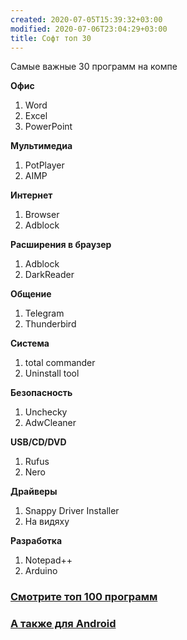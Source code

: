 ```yaml
---
created: 2020-07-05T15:39:32+03:00
modified: 2020-07-06T23:04:29+03:00
title: Софт топ 30
---
```


Самые важные 30 программ на компе


**Офис**
1. Word
1. Excel
1. PowerPoint

**Мультимедиа**
1. PotPlayer
1. AIMP

**Интернет**
1. Browser
1. Adblock

**Расширения в браузер**
1. Adblock
1. DarkReader

**Общение**
1. Telegram
1. Thunderbird

**Система**
1. total  commander
1. Uninstall tool

**Безопасность**
1. Unchecky
1. AdwCleaner

**USB/CD/DVD**
1. Rufus
1. Nero

**Драйверы**
1. Snappy Driver Installer
1. На видяху

**Разработка**
1. Notepad++
1. Arduino


### [Смотрите топ 100 программ](soft100.md)
### [А также для Android](https://t.me/FeelSoftAn)